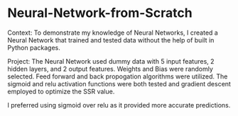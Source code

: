 # Neural-Network-from-Scratch

Context:
To demonstrate my knowledge of Neural Networks, I created a Neural Network that trained and tested data without the help of built in Python packages. 

Project:
The Neural Network used dummy data with 5 input features, 2 hidden layers, and 2 output features. Weights and Bias were randomly selected. Feed forward and back propogation algorithms were utilized. The sigmoid and relu activation functions were both tested and gradient descent employed to optimize the SSR value. 

I preferred using sigmoid over relu as it provided more accurate predictions. 
